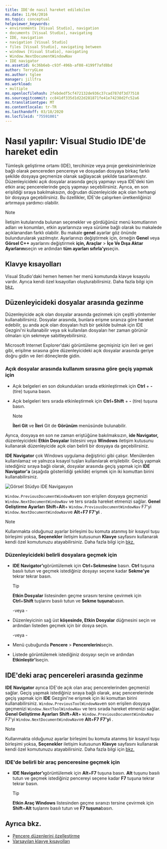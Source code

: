 ```yaml
---
title: IDE'de nasıl hareket edilebilen
ms.date: 11/04/2016
ms.topic: conceptual
helpviewer_keywords:
- environments [Visual Studio], navigation
- documents [Visual Studio], navigating
- IDE, navigation
- navigation [Visual Studio]
- files [Visual Studio], navigating between
- windows [Visual Studio], navigating
- Window.NextDocumentWindowNav
- IDE navigator
ms.assetid: 6c36b6eb-c93f-496b-af08-4199f7afd8bd
author: TerryGLee
ms.author: tglee
manager: jillfra
ms.workload:
- multiple
ms.openlocfilehash: 2febdedf5cf472132de936c37cad787df3d77518
ms.sourcegitcommit: cc841df335d1d22d281871fe41e74238d2fc52a6
ms.translationtype: MT
ms.contentlocale: tr-TR
ms.lasthandoff: 03/18/2020
ms.locfileid: "75591001"
---
```

# <a name="how-to-move-around-in-the-visual-studio-ide"></a>Nasıl yapılır: Visual Studio IDE'de hareket edin

Tümleşik geliştirme ortamı (IDE), tercihinize veya proje gereksinimlerinize bağlı olarak pencereden pencereye ve dosyadan dosyaya birkaç farklı şekilde dosyaya geçmenize olanak sağlayacak şekilde tasarlanmıştır. Düzenleyicideki açık dosyalar arasında geçiş yapmayı veya IDE'deki tüm etkin araç pencerelerinde geçiş yapmayı seçebilirsiniz. Ayrıca, en son erişildiği sıraya bakılmaksızın, doğrudan düzenleyicide açık olan herhangi bir dosyaya geçebilirsiniz. Bu özellikler, IDE'de çalışırken üretkenliğinizi artırmaya yardımcı olabilir.

> [!NOTE]
> İletişim kutularında bulunan seçenekler ve gördüğünüz menü komutlarının adları ve konumları, etkin ayarlarınıza veya sürüme bağlı olarak bu makalede açıklanandan farklı olabilir. Bu makale **genel** ayarlar göz önünde bulundurularak yazılmıştır. Ayarlarınızı değiştirmek için, örneğin **Genel** veya **Görsel C++** ayarlarını değiştirmek **için, Araçlar** > **İçe Ve Dışa Aktar Ayarlarını**seçin ve ardından **tüm ayarları sıfırla'yı**seçin.

## <a name="keyboard-shortcuts"></a>Klavye kısayolları

Visual Studio'daki hemen hemen her menü komutunda klavye kısayolu vardır. Ayrıca kendi özel kısayolları oluşturabilirsiniz. Daha fazla bilgi için [bkz.](../ide/identifying-and-customizing-keyboard-shortcuts-in-visual-studio.md)

## <a name="navigate-among-files-in-the-editor"></a>Düzenleyicideki dosyalar arasında gezinme

Düzenleyicide açık olan dosyalar arasında gezinmek için çeşitli yöntemler kullanabilirsiniz. Dosyalar arasında, bunlara erişme sıranıza göre hareket edebilir, şu anda açık olan dosyaları hızlı bir şekilde bulmak için IDE Gezgini'ni kullanabilir veya sık kullanılan dosyaları her zaman görünür olmaları için sekmeye sabitleyebilirsiniz.

Microsoft Internet Explorer'daki görüntüleme geçmişiniz için ileri ve geri gibi, erişilme sırasına göre düzenleyicideki açık dosyalar arasında geriye doğru gidin ve ileri döneçlerde gidin.

### <a name="to-move-through-open-files-in-order-of-use"></a>Açık dosyalar arasında kullanım sırasına göre geçiş yapmak için

- Açık belgeleri en son dokundukları sırada etkinleştirmek için **Ctrl** + **-** (tire) tuşuna basın.

- Açık belgeleri ters sırada etkinleştirmek için **Ctrl**+**Shift** + **-** (tire) tuşuna basın.

    > [!NOTE]
    > **İleri Git** ve **İleri** Git de **Görünüm** menüsünde bulunabilir.

Ayrıca, dosyaya en son ne zaman eriştüğüne bakılmaksızın, **ide Navigator,** düzenleyicideki **Etkin Dosyalar** listesini veya **Windows** iletişim kutusunu kullanarak düzenleyicide açık olan belirli bir dosyaya da geçebilirsiniz.

**IDE Navigator** çok Windows uygulama değiştirici gibi çalışır. Menülerden kullanılamaz ve yalnızca kısayol tuşları kullanılarak erişilebilir. Geçiş yapmak istediğiniz sıraya bağlı olarak, dosyalar arasında geçiş yapmak için **IDE Navigator'a** (aşağıda gösterildiği şekilde) erişmek için iki komuttan birini kullanabilirsiniz.

![Görsel Stüdyo IDE Navigasyon](../ide/media/vs2015_ide_navigator.png)

`Window.PreviousDocumentWindowNav`en son erişilen dosyaya geçmenizi `Window.NextDocumentWindowNav` ve ters sırada hareket etmenizi sağlar. **Genel Geliştirme Ayarları** **Shift**+**Alt**+ `Window.PreviousDocumentWindowNav` F7'yi `Window.NextDocumentWindowNav`ve **Alt**+**F7** **F7'yi** .

> [!NOTE]
> Kullanmakta olduğunuz ayarlar birleşimi bu komuta atanmış bir kısayol tuşu birleşimi yoksa, **Seçenekler** iletişim kutusunun **Klavye** sayfasını kullanarak kendi özel komutunuzu atayabilirsiniz. Daha fazla bilgi için [bkz.](../ide/identifying-and-customizing-keyboard-shortcuts-in-visual-studio.md)

### <a name="to-switch-to-specific-files-in-the-editor"></a>Düzenleyicideki belirli dosyalara geçmek için

- **IDE Navigator'ı**görüntülemek için **Ctrl**+**Sekmesine** basın. **Ctrl** tuşuna basılı tutun ve geçmek istediğiniz dosyayı seçene kadar **Sekme'ye** tekrar tekrar basın.

    > [!TIP]
    > **Etkin Dosyalar** listesinden geçme sırasını tersine çevirmek için **Ctrl**+**Shift** tuşlarını basılı tutun ve **Sekme tuşuna**basın.

    \-veya -

- Düzenleyicinin sağ üst **köşesinde, Etkin Dosyalar** düğmesini seçin ve ardından listeden geçmek için bir dosya seçin.

    \-veya -

- Menü çubuğunda **Pencere** > **Pencerelerini**seçin.

- Listede görüntülemek istediğiniz dosyayı seçin ve ardından **Etkinleştir'i**seçin.

## <a name="navigate-among-tool-windows-in-the-ide"></a>IDE'deki araç pencereleri arasında gezinme

**IDE Navigator** ayrıca IDE'de açık olan araç pencerelerinden geçmenizi sağlar. Geçiş yapmak istediğiniz sıraya bağlı olarak, araç pencerelerinde geçiş yapmak için **IDE** Gezgini'ne erişmek için iki komuttan birini kullanabilirsiniz. `Window.PreviousToolWindowNav`en son erişilen dosyaya geçmenizi `Window.NextToolWindowNav` ve ters sırada hareket etmenizi sağlar. **Genel Geliştirme Ayarları** **Shift**+**Alt**+ `Window.PreviousDocumentWindowNav` F7'yi `Window.NextDocumentWindowNav`ve **Alt**+**F7** **F7'yi** .

> [!NOTE]
> Kullanmakta olduğunuz ayarlar birleşimi bu komuta atanmış bir kısayol tuşu birleşimi yoksa, **Seçenekler** iletişim kutusunun **Klavye** sayfasını kullanarak kendi özel komutunuzu atayabilirsiniz. Daha fazla bilgi için [bkz.](../ide/identifying-and-customizing-keyboard-shortcuts-in-visual-studio.md)

### <a name="to-switch-to-a-specific-tool-window-in-the-ide"></a>IDE'de belirli bir araç penceresine geçmek için

- **IDE Navigator'ı**görüntülemek için **Alt**+**F7** tuşuna basın. **Alt** tuşunu basılı tutun ve geçmek istediğiniz pencereyi seçene kadar **F7** tuşuna tekrar tekrar basın.

    > [!TIP]
    > **Etkin Araç Windows** listesinden geçme sıranızı tersine çevirmek için **Shift**+**Alt** tuşlarını basılı tutun ve **F7 tuşuna**basın.

## <a name="see-also"></a>Ayrıca bkz.

- [Pencere düzenlerini özelleştirme](../ide/customizing-window-layouts-in-visual-studio.md)
- [Varsayılan klavye kısayolları](../ide/default-keyboard-shortcuts-in-visual-studio.md)
